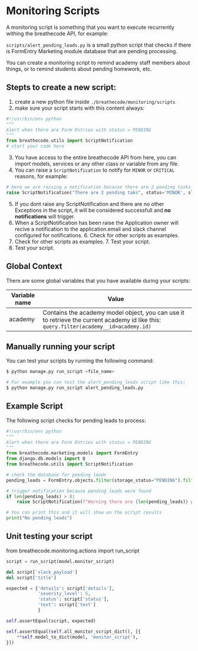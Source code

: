 # Monitoring Scripts

A monitoring script is something that you want to execute recurrently withing the breathecode API, for example:

`scripts/alert_pending_leads.py` is a small python script that checks if there is FormEntry Marketing module database that are pending processing.

You can create a monitoring script to remind academy staff members about things, or to remind students about pending homework, etc.

## Stepts to create a new script:

1. create a new python file inside `./breathecode/monitoring/scripts`
2. make sure your script starts with this content always:

```py
#!/usr/bin/env python
"""
Alert when there are Form Entries with status = PENDING
"""
from breathecode.utils import ScriptNotification
# start your code here
```

3. You have access to the entire breathecode API from here, you can import models, services or any other class or variable from any file.
4. You can raise a `ScriptNotification` to notify for `MINOR` or `CRITICAL` reasons, for example:

```py
# here we are raising a notification because there are 2 pending tasks
raise ScriptNotification("There are 2 pending taks", status='MINOR', slug="pending_tasks")
```
5. If you dont raise any ScriptNotification and there are no other Exceptions in the script, it will be considered successfull and **no notifications** will trigger.
6. When a ScriptNotification has been raise the Application owner will recive a notification to the application.email and slack channel configured for notifications.	6. Check for other scripts as examples.
7. Check for other scripts as examples.	7. Test your script.
8. Test your script.

## Global Context

There are some global variables that you have available during your scripts:

| Variable name     | Value |
| ----------------- | ----- |
| academy           | Contains the academy model object, you can use it to retrieve the current academy id like this: `query.filter(academy__id=academy.id)` |

## Manually running your script

You can test your scripts by running the following command:

```bash
$ python manage.py run_script <file_name>

# For example you can test the alert_pending_leads script like this:
$ python manage.py run_script alert_pending_leads.py
```

## Example Script

The following script checks for pending leads to process:

```py
#!/usr/bin/env python
"""
Alert when there are Form Entries with status = PENDING
"""
from breathecode.marketing.models import FormEntry
from django.db.models import Q
from breathecode.utils import ScriptNotification

# check the database for pending leads
pending_leads = FormEntry.objects.filter(storage_status="PENDING").filter(Q(academy__id=academy.id) | Q(location=academy.slug))

# trigger notification because pending leads were found
if len(pending_leads) > 0:
    raise ScriptNotification(f"Warning there are {len(pending_leads)} pending form entries", status='MINOR')

# You can print this and it will show on the script results
print("No pending leads")
```

## Unit testing your script

from breathecode.monitoring.actions import run_script

```python
script = run_script(model.monitor_script)

del script['slack_payload']
del script['title']

expected = {'details': script['details'],
            'severity_level': 5,
            'status': script['status'],
            'text': script['text']
            }

self.assertEqual(script, expected)

self.assertEqual(self.all_monitor_script_dict(), [{
    **self.model_to_dict(model, 'monitor_script'),
}])
```
